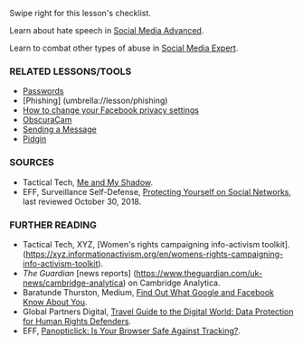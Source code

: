 [Title]: # (What now?)
[Order]: # (10)

Swipe right for this lesson's checklist.

Learn about hate speech in [Social Media Advanced](umbrella://lesson/social-media/1).

Learn to combat other types of abuse in [Social Media Expert](umbrella://lesson/social-media/2).

### RELATED LESSONS/TOOLS

*   [Passwords](umbrella://lesson/passwords)
*	[Phishing] (umbrella://lesson/phishing)
*   [How to change your Facebook privacy settings](umbrella://lesson/facebook)
*   [ObscuraCam](umbrella://lesson/obscuracam)
*   [Sending a Message](umbrella://lesson/sending-a-message)
*   [Pidgin](umbrella://lesson/pidgin)

### SOURCES

*	Tactical Tech, [Me and My Shadow](https://myshadow.org/).
*   EFF, Surveillance Self-Defense, [Protecting Yourself on Social Networks](https://ssd.eff.org/en/module/protecting-yourself-social-networks), last reviewed October 30, 2018. 

### FURTHER READING

*	Tactical Tech, XYZ, [Women's rights campaigning info-activism toolkit].(https://xyz.informationactivism.org/en/womens-rights-campaigning-info-activism-toolkit).
* *The Guardian* [news reports] (https://www.theguardian.com/uk-news/cambridge-analytica) on Cambridge Analytica.
*	Baratunde Thurston, Medium, [Find Out What Google and Facebook Know About You](https://medium.com/s/trustissues/find-out-what-google-and-facebook-know-about-you-31d0fa6d7b61).
*	Global Partners Digital, [Travel Guide to the Digital World: Data Protection for Human Rights Defenders](https://www.gp-digital.org/wp-content/uploads/2018/07/travelguidetodataprotection.pdf).
* EFF, [Panopticlick: Is Your Browser Safe Against Tracking?](https://panopticlick.eff.org/). 
